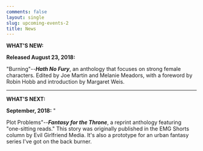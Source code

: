 ```yaml
---
comments: false
layout: single
slug: upcoming-events-2
title: News
---
```


**WHAT'S NEW:**

**Released August 23, 2018:**

"Burning"--**_Hath No Fury_**, an anthology that focuses on strong female characters. Edited by Joe Martin and Melanie Meadors, with a foreword by Robin Hobb and introduction by Margaret Weis. 

---

**WHAT'S NEXT:**

**September, 2018:**  "

Plot Problems"--**_Fantasy for the Throne_**, a reprint anthology featuring "one-sitting reads." This story was originally published in the EMG Shorts column by Evil Girlfriend Media. It's also a prototype for an urban fantasy series I've got on the back burner. 

